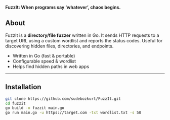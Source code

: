 
**FuzzIt: When programs say ‘whatever’, chaos begins.** 

## About

FuzzIt is a **directory/file fuzzer** written in Go. It sends HTTP requests to a target URL using a custom wordlist and reports the status codes. Useful for discovering hidden files, directories, and endpoints.  

- Written in Go (fast & portable)  
- Configurable speed & wordlist  
- Helps find hidden paths in web apps  

---

## Installation

```bash
git clone https://github.com/sudebozkurt/FuzzIt.git
cd fuzzit
go build -o fuzzit main.go
go run main.go -u https://target.com -txt wordlist.txt -s 50
